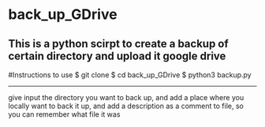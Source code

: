 # back_up_GDrive
This is a python scirpt to create a backup of certain directory and upload it google drive 
-----------------------------------------------------------------------------------------------------------
#Instructions to use
$ git clone <repository link>
$ cd back_up_GDrive
$ python3 backup.py


-----------------------------------------------------------------------------------------------
give input the directory you want to back up, and add a place where you locally want to back it up, and add a description as a comment to file, so you can remember what file it was
